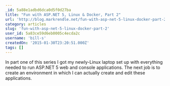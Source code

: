 ```yaml
---
_id: 5a88e1adbd6dca0d5f0d27ba
title: "Fun with ASP.NET 5, Linux & Docker, Part 2"
url: 'http://blog.markrendle.net/fun-with-asp-net-5-linux-docker-part-2/'
category: articles
slug: 'fun-with-asp-net-5-linux-docker-part-2'
user_id: 5a83ce59d6eb0005c4ecda2c
username: 'bill-s'
createdOn: '2015-01-30T23:20:51.000Z'
tags: []
---
```


In part one of this series I got my newly-Linux laptop set up with everything needed to run ASP.NET 5 web and console applications. The next job is to create an environment in which I can actually create and edit these applications.
